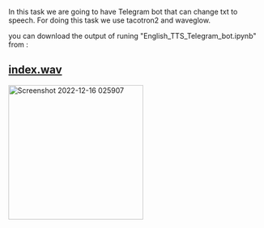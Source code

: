 In this task we are going to have Telegram bot that can change txt to speech.
For doing this task we use tacotron2 and waveglow.

you can download the output of runing "English_TTS_Telegram_bot.ipynb" from :
## [index.wav](https://github.com/HadiAlizadeh1/mci-chatbot/blob/main/Text_To_Speech/telegram_bot/index.wav?raw=true)

<img width="266" alt="Screenshot 2022-12-16 025907" src="https://user-images.githubusercontent.com/113304112/207992480-6daef341-9686-4c13-8faa-4765f07bcb26.png">
